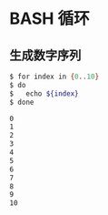 # BASH 循环

## 生成数字序列

```bash
$ for index in {0..10}
$ do
$   echo ${index}
$ done

0
1
2
3
4
5
6
7
8
9
10
```
